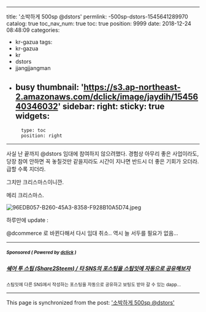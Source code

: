 
---
title: '소박하게 500sp @dstors'
permlink: -500sp-dstors-1545641289970
catalog: true
toc_nav_num: true
toc: true
position: 9999
date: 2018-12-24 08:48:09
categories:
- kr-gazua
tags:
- kr-gazua
- kr
- dstors
- jjangjjangman
- busy
thumbnail: 'https://s3.ap-northeast-2.amazonaws.com/dclick/image/jaydih/1545640346032'
sidebar:
    right:
        sticky: true
widgets:
    -
        type: toc
        position: right
---


사실 난 끝까지 @dstors 임대에 참여하지 않으려했다. 경험상 아무리 좋은 사업이라도, 당장 참여 안하면 꼭 놓칠것만 같을지라도 시간이 지나면 반드시 더 좋은 기회가 오더라. 급할 수록 지더라.

그치만 크리스마스이니깐.

메리 크리스마스.

![96EDB057-B260-45A3-8358-F928B10A5D74.jpeg](https://s3.ap-northeast-2.amazonaws.com/dclick/image/jaydih/1545640346032)

하루만에 update : 

@dcommerce 로 바뀐다해서 다시 임대 취소.. 역시 늘 서두를 필요가 없음...

---

#####  <sub> **Sponsored ( Powered by [dclick](https://www.dclick.io) )** </sub>
##### [쉐어 투 스팀 (Share2Steem) / 타 SNS의 포스팅을 스팀잇에 자동으로 공유해보자](https://api.dclick.io/v1/c?x=eyJhbGciOiJIUzI1NiIsInR5cCI6IkpXVCJ9.eyJjIjoiamF5ZGloIiwicyI6Ii01MDBzcC1kc3RvcnMtMTU0NTY0MTI4OTk3MCIsImEiOlsidC0xMjY5Il0sInVybCI6Imh0dHBzOi8vc3RlZW1pdC5jb20va3IvQGpheWRpaC8tc2hhcmUyc3RlZW0tc25zLS0xNTQ1NDYyODgwNzE5IiwiaWF0IjoxNTQ1NjQxMjg5LCJleHAiOjE4NjEwMDEyODl9.KYn7zb9YBK9lzgW1n-f6j4TnZ-tIOcJRa6nP9FbqHJM)
<sup>스팀잇에 다른 SNS에서 작성하는 포스팅을 자동으로 공유하고 보팅도 받아 갈 수 있는 dapp...</sup>
</center>

- - -

This page is synchronized from the post: ['소박하게 500sp @dstors'](https://steemit.com/@jaydih/-500sp-dstors-1545641289970)
